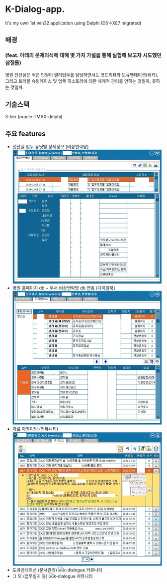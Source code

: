 # K-Dialog-app.
It's my own 1st win32 application using Delphi (D5->XE7 migrated)

## 배경 
### (feat. 아래의 문제의식에 대해 몇 가지 가설을 통해 실험해 보고자 시도했던 삽질들)
병원 전산실은 적은 인원이 멀티업무를 담당하면서도 코드리뷰와 도큐멘테이션(위키), 그리고 트러블 슈팅케이스 및 업무 히스토리에 대한 체계적 관리를 안하는 것일까, 못하는 것일까.

## 기술스택
3-tier (oracle-TMAX-delphi)

## 주요 features
- 전산실 업무 유닛별 상세정보 (비상연락망)
![k-dialogue 메인화면](./images/k-dial-main.jpg)
- 병원 홈페이지 db + 부서 비상연락망 db 연동 (다이얼북)
![k-dialogue 다이얼북](./images/k-dial-book.jpg)
- 자료 아카이빙 (커뮤니티)
![k-dialogue 커뮤니티](./images/k-dial-com.jpg)
- 도큐멘테이션 (문서관리)
![k-dialogue 커뮤니티](./images/k-dial-doc.jpg)
- 그 외 (업무일지 등)
![k-dialogue 커뮤니티](./images/k-dial-report.jpg)
